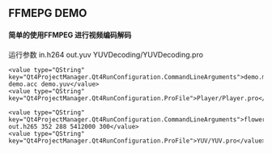 ## FFMEPG DEMO

#### 简单的使用FFMPEG 进行视频编码解码


运行参数
    <value type="QString" key="Qt4ProjectManager.Qt4RunConfiguration.CommandLineArguments">in.h264 out.yuv</value>
    <value type="QString" key="Qt4ProjectManager.Qt4RunConfiguration.ProFile">YUVDecoding/YUVDecoding.pro</value>
   
	<value type="QString" key="Qt4ProjectManager.Qt4RunConfiguration.CommandLineArguments">demo.mp4 demo.acc demo.yuv</value>
	<value type="QString" key="Qt4ProjectManager.Qt4RunConfiguration.ProFile">Player/Player.pro</value>
	
	<value type="QString" key="Qt4ProjectManager.Qt4RunConfiguration.CommandLineArguments">flower_cif.yuv out.h265 352 288 5412000 300</value>
	<value type="QString" key="Qt4ProjectManager.Qt4RunConfiguration.ProFile">YUV/YUV.pro</value>